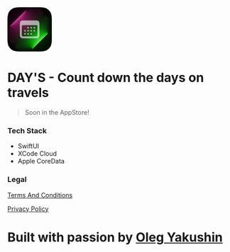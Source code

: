 <img width="100" height="100" src="/Icon.png" alt="Иконка">


# DAY'S - Count down the days on travels

> Soon in the AppStore!

### Tech Stack
- SwiftUI
- XCode Cloud
- Apple CoreData

### Legal

[Terms And Conditions](/TermsAndConditions.md)

[Privacy Policy](/PrivacyPolicy.md)

# Built with passion by [Oleg Yakushin](https://www.instagram.com/olegotka_swift/) 


